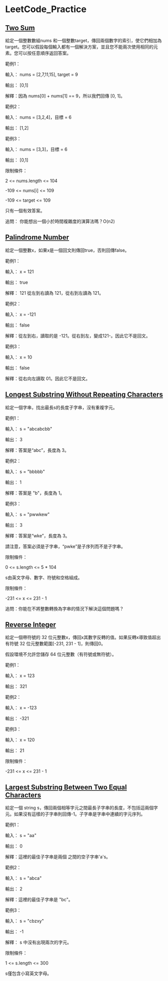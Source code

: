 # LeetCode_Practice
## [Two Sum](https://github.com/Dadanielwu/LeetCode_Practice/blob/main/Two%20Sum)
給定一個整數數組nums 和一個整數target，傳回兩個數字的索引，使它們相加為target。您可以假設每個輸入都有一個解決方案，並且您不能兩次使用相同的元素。您可以按任意順序返回答案。

範例1：

輸入： nums = [2,7,11,15], target = 9

輸出： [0,1]

解釋：因為 nums[0] + nums[1] == 9，所以我們回傳 [0, 1]。

範例2：

輸入： nums = [3,2,4]，目標 = 6

輸出： [1,2]

範例3：

輸入： nums = [3,3]，目標 = 6

輸出： [0,1]

限制條件：

2 <= nums.length <= 104

-109 <= nums[i] <= 109

-109 <= target <= 109

只有一個有效答案。


追問： 你能想出一個小於時間複雜度的演算法嗎？O(n2)

##
## [Palindrome Number](https://github.com/Dadanielwu/LeetCode_Practice/blob/main/Palindrome%20Number)
給定一個整數x，如果x是一個回文則傳回true，否則回傳false。

範例1：

輸入： x = 121

輸出： true

解釋： 121 從左到右讀為 121，從右到左讀為 121。

範例2：

輸入： x = -121

輸出： false

解釋：從左到右，讀取的是 -121。從右到左，變成121-。因此它不是回文。

範例3：

輸入： x = 10

輸出： false

解釋：從右向左讀取 01。因此它不是回文。

 ## 
 ## [Longest Substring Without Repeating Characters](https://github.com/Dadanielwu/LeetCode_Practice/blob/main/Longest%20Substring%20Without%20Repeating%20Characters)
給定一個字串，找出最長s的長度子字串，沒有重複字元。

範例1：

輸入： s = "abcabcbb"

輸出： 3

解釋：答案是“abc”，長度為 3。

範例2：

輸入： s = "bbbbb"

輸出： 1

解釋：答案是 "b"，長度為 1。

範例3：

輸入： s = "pwwkew"

輸出： 3

解釋：答案是“wke”，長度為 3。

請注意，答案必須是子字串，“pwke”是子序列而不是子字串。
 

限制條件：

0 <= s.length <= 5 * 104

s由英文字母、數字、符號和空格組成。

限制條件：

-231 <= x <= 231 - 1
 

追問：你能在不將整數轉換為字串的情況下解決這個問題嗎？
##
## [Reverse Integer](https://github.com/Dadanielwu/LeetCode_Practice/blob/main/Reverse%20Integer)
給定一個帶符號的 32 位元整數x，傳回x其數字反轉的值。如果反轉x導致值超出有符號 32 位元整數範圍[-231, 231 - 1]，則傳回0。

假設環境不允許您儲存 64 位元整數（有符號或無符號）。

範例1：

輸入： x = 123

輸出： 321

範例2：

輸入： x = -123

輸出： -321

範例3：

輸入： x = 120

輸出： 21
 
限制條件：

-231 <= x <= 231 - 1

##
## [Largest Substring Between Two Equal Characters](https://github.com/Dadanielwu/LeetCode_Practice/blob/main/Largest%20Substring%20Between%20Two%20Equal%20Characters.py)
給定一個 string s，傳回兩個相等字元之間最長子字串的長度，不包括這兩個字元。如果沒有這樣的子字串則回傳-1。子字串是字串中連續的字元序列。

範例1：

輸入： s = "aa"

輸出： 0

解釋：這裡的最佳子字串是兩個 之間的空子字串'a's。

範例2：

輸入： s = "abca"

輸出： 2

解釋：這裡的最佳子字串是 "bc"。

範例3：

輸入： s = "cbzxy"

輸出： -1

解釋： s 中沒有出現兩次的字元。
 

限制條件：

1 <= s.length <= 300

s僅包含小寫英文字母。
